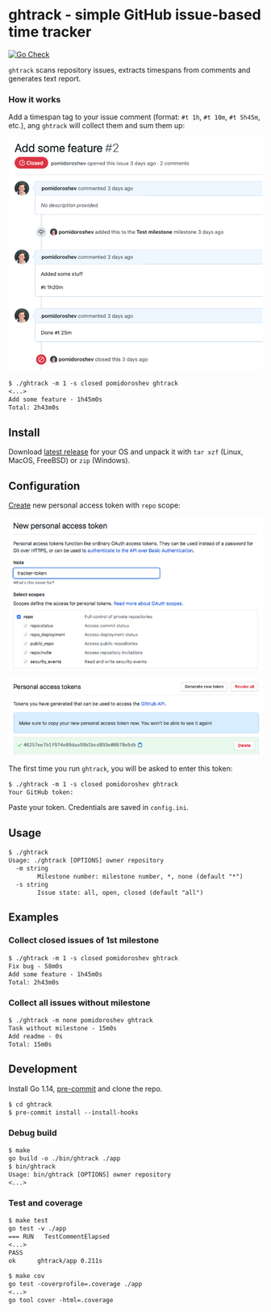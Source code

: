 # ghtrack - simple GitHub issue-based time tracker
[![Go Check](https://github.com/pomidoroshev/ghtrack/workflows/Go%20Check/badge.svg?branch=master)](https://github.com/pomidoroshev/ghtrack/actions)

`ghtrack` scans repository issues, extracts timespans from comments and generates text report.

### How it works

Add a timespan tag to your issue comment (format: `#t 1h`, `#t 10m`, `#t 5h45m`, etc.), ang `ghtrack` will collect them and sum them up:

![](images/timespans.png)

```
$ ./ghtrack -m 1 -s closed pomidoroshev ghtrack
<...>
Add some feature - 1h45m0s
Total: 2h43m0s
```

## Install

Download [latest release](https://github.com/pomidoroshev/ghtrack/releases/latest) for your OS and unpack it with `tar xzf` (Linux, MacOS, FreeBSD) or `zip` (Windows).

## Configuration

[Create](https://github.com/settings/tokens/new) new personal access token with `repo` scope:

![](images/token-1.png)

![](images/token-2.png)

The first time you run `ghtrack`, you will be asked to enter this token:

```
$ ./ghtrack -m 1 -s closed pomidoroshev ghtrack
Your GitHub token:
```

Paste your token. Credentials are saved in `config.ini`.

## Usage

```
$ ./ghtrack
Usage: ./ghtrack [OPTIONS] owner repository
  -m string
    	Milestone number: milestone number, *, none (default "*")
  -s string
    	Issue state: all, open, closed (default "all")
```

## Examples

### Collect closed issues of 1st milestone

```
$ ./ghtrack -m 1 -s closed pomidoroshev ghtrack
Fix bug - 58m0s
Add some feature - 1h45m0s
Total: 2h43m0s
```

### Collect all issues without milestone

```
$ ./ghtrack -m none pomidoroshev ghtrack
Task without milestone - 15m0s
Add readme - 0s
Total: 15m0s
```

## Development

Install Go 1.14, [pre-commit](http://pre-commit.com) and clone the repo.

```
$ cd ghtrack
$ pre-commit install --install-hooks
```

### Debug build

```
$ make
go build -o ./bin/ghtrack ./app
$ bin/ghtrack
Usage: bin/ghtrack [OPTIONS] owner repository
<...>
```

### Test and coverage

```
$ make test
go test -v ./app
=== RUN   TestCommentElapsed
<...>
PASS
ok  	ghtrack/app	0.211s
```

```
$ make cov
go test -coverprofile=.coverage ./app
<...>
go tool cover -html=.coverage
```
